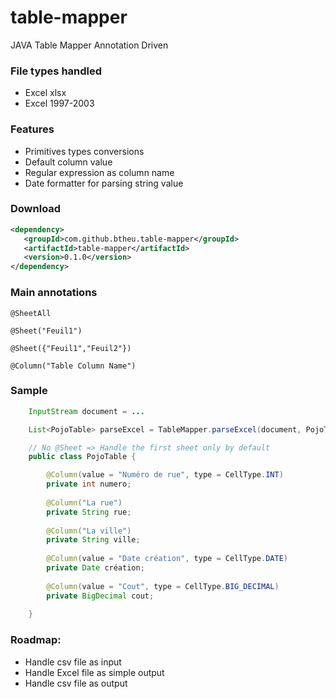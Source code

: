 # table-mapper
JAVA Table Mapper Annotation Driven

### File types handled
- Excel xlsx
- Excel 1997-2003

### Features
- Primitives types conversions
- Default column value
- Regular expression as column name
- Date formatter for parsing string value

### Download
```xml
<dependency>
   <groupId>com.github.btheu.table-mapper</groupId>
   <artifactId>table-mapper</artifactId>
   <version>0.1.0</version>
</dependency>
```

### Main annotations
	@SheetAll
	
	@Sheet("Feuil1")
	
	@Sheet({"Feuil1","Feuil2"})

	@Column("Table Column Name")

### Sample
```java
    InputStream document = ...

    List<PojoTable> parseExcel = TableMapper.parseExcel(document, PojoTable.class);
```

```java
    // No @Sheet => Handle the first sheet only by default
    public class PojoTable {

	    @Column(value = "Numéro de rue", type = CellType.INT)
	    private int numero;
	    
	    @Column("La rue")
	    private String rue;
	    
	    @Column("La ville")
	    private String ville;
	    
	    @Column(value = "Date création", type = CellType.DATE)
	    private Date création;
	    
	    @Column(value = "Cout", type = CellType.BIG_DECIMAL)
	    private BigDecimal cout;
    
    }
```

### Roadmap:
- Handle csv file as input
- Handle Excel file as simple output
- Handle csv file as output
